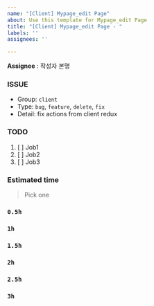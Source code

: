 ```yaml
---
name: "[Client] Mypage_edit Page"
about: Use this template for Mypage_edit Page
title: "[Client] Mypage_edit Page - "
labels: ''
assignees: ''

---
```


**Assignee** : 작성자 본명

 ### ISSUE
 * Group:  `client`
 * Type: `bug`, `feature`, `delete`, `fix`
 * Detail: fix actions from client redux

 ### TODO
 1. [ ]  Job1
 2. [ ]  Job2
 3. [ ]  Job3
 
 ### Estimated time
 > Pick one
 
 ### `0.5h`
 ### `1h`
 ### `1.5h`
 ### `2h`
 ### `2.5h`
 ### `3h`
